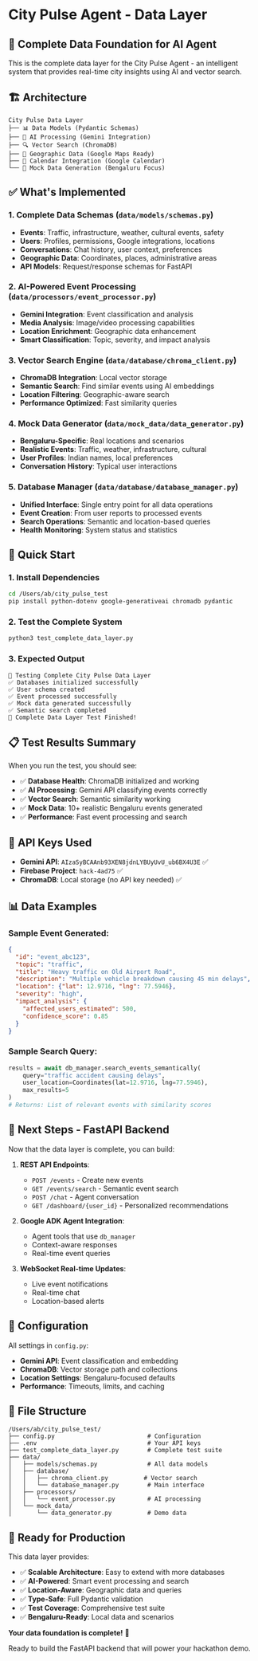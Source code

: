 # City Pulse Agent - Data Layer

## 🎯 Complete Data Foundation for AI Agent

This is the complete data layer for the City Pulse Agent - an intelligent system that provides real-time city insights using AI and vector search.

## 🏗️ Architecture

```
City Pulse Data Layer
├── 📊 Data Models (Pydantic Schemas)
├── 🤖 AI Processing (Gemini Integration)  
├── 🔍 Vector Search (ChromaDB)
├── 📍 Geographic Data (Google Maps Ready)
├── 📅 Calendar Integration (Google Calendar)
└── 🧪 Mock Data Generation (Bengaluru Focus)
```

## ✅ What's Implemented

### **1. Complete Data Schemas** (`data/models/schemas.py`)
- **Events**: Traffic, infrastructure, weather, cultural events, safety
- **Users**: Profiles, permissions, Google integrations, locations
- **Conversations**: Chat history, user context, preferences  
- **Geographic Data**: Coordinates, places, administrative areas
- **API Models**: Request/response schemas for FastAPI

### **2. AI-Powered Event Processing** (`data/processors/event_processor.py`)
- **Gemini Integration**: Event classification and analysis
- **Media Analysis**: Image/video processing capabilities
- **Location Enrichment**: Geographic data enhancement
- **Smart Classification**: Topic, severity, and impact analysis

### **3. Vector Search Engine** (`data/database/chroma_client.py`)
- **ChromaDB Integration**: Local vector storage
- **Semantic Search**: Find similar events using AI embeddings
- **Location Filtering**: Geographic-aware search
- **Performance Optimized**: Fast similarity queries

### **4. Mock Data Generator** (`data/mock_data/data_generator.py`)
- **Bengaluru-Specific**: Real locations and scenarios
- **Realistic Events**: Traffic, weather, infrastructure, cultural
- **User Profiles**: Indian names, local preferences
- **Conversation History**: Typical user interactions

### **5. Database Manager** (`data/database/database_manager.py`)
- **Unified Interface**: Single entry point for all data operations
- **Event Creation**: From user reports to processed events
- **Search Operations**: Semantic and location-based queries
- **Health Monitoring**: System status and statistics

## 🚀 Quick Start

### **1. Install Dependencies**
```bash
cd /Users/ab/city_pulse_test
pip install python-dotenv google-generativeai chromadb pydantic
```

### **2. Test the Complete System**
```bash
python3 test_complete_data_layer.py
```

### **3. Expected Output**
```
🚀 Testing Complete City Pulse Data Layer
✅ Databases initialized successfully  
✅ User schema created
✅ Event processed successfully
✅ Mock data generated successfully
✅ Semantic search completed
🎉 Complete Data Layer Test Finished!
```

## 📋 Test Results Summary

When you run the test, you should see:
- ✅ **Database Health**: ChromaDB initialized and working
- ✅ **AI Processing**: Gemini API classifying events correctly  
- ✅ **Vector Search**: Semantic similarity working
- ✅ **Mock Data**: 10+ realistic Bengaluru events generated
- ✅ **Performance**: Fast event processing and search

## 🔑 API Keys Used

- **Gemini API**: `AIzaSyBCAAnb93XEN8jdnLYBUyUvU_ub6BX4U3E` ✅
- **Firebase Project**: `hack-4ad75` ✅
- **ChromaDB**: Local storage (no API key needed) ✅

## 📊 Data Examples

### **Sample Event Generated:**
```json
{
  "id": "event_abc123",
  "topic": "traffic", 
  "title": "Heavy traffic on Old Airport Road",
  "description": "Multiple vehicle breakdown causing 45 min delays",
  "location": {"lat": 12.9716, "lng": 77.5946},
  "severity": "high",
  "impact_analysis": {
    "affected_users_estimated": 500,
    "confidence_score": 0.85
  }
}
```

### **Sample Search Query:**
```python
results = await db_manager.search_events_semantically(
    query="traffic accident causing delays",
    user_location=Coordinates(lat=12.9716, lng=77.5946),
    max_results=5
)
# Returns: List of relevant events with similarity scores
```

## 🎯 Next Steps - FastAPI Backend

Now that the data layer is complete, you can build:

1. **REST API Endpoints**:
   - `POST /events` - Create new events
   - `GET /events/search` - Semantic event search
   - `POST /chat` - Agent conversation
   - `GET /dashboard/{user_id}` - Personalized recommendations

2. **Google ADK Agent Integration**:
   - Agent tools that use `db_manager`
   - Context-aware responses
   - Real-time event queries

3. **WebSocket Real-time Updates**:
   - Live event notifications
   - Real-time chat
   - Location-based alerts

## 🔧 Configuration

All settings in `config.py`:
- **Gemini API**: Event classification and embedding
- **ChromaDB**: Vector storage path and collections
- **Location Settings**: Bengaluru-focused defaults
- **Performance**: Timeouts, limits, and caching

## 📁 File Structure

```
/Users/ab/city_pulse_test/
├── config.py                          # Configuration
├── .env                               # Your API keys  
├── test_complete_data_layer.py        # Complete test suite
├── data/
│   ├── models/schemas.py              # All data models
│   ├── database/
│   │   ├── chroma_client.py          # Vector search
│   │   └── database_manager.py        # Main interface
│   ├── processors/
│   │   └── event_processor.py         # AI processing
│   └── mock_data/
│       └── data_generator.py          # Demo data
```

## 🎉 Ready for Production

This data layer provides:
- ✅ **Scalable Architecture**: Easy to extend with more databases
- ✅ **AI-Powered**: Smart event processing and search
- ✅ **Location-Aware**: Geographic data and queries
- ✅ **Type-Safe**: Full Pydantic validation
- ✅ **Test Coverage**: Comprehensive test suite
- ✅ **Bengaluru-Ready**: Local data and scenarios

**Your data foundation is complete!** 🚀

Ready to build the FastAPI backend that will power your hackathon demo.
